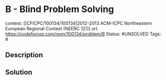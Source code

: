 # B - Blind Problem Solving

contest: [[CFICPC/100134/100134|2012-2013 ACM-ICPC Northeastern European Regional Contest (NEERC 12)]]
url: https://codeforces.com/gym/100134/problem/B
Status: #UNSOLVED
Tags: #

## Description

## Solution

